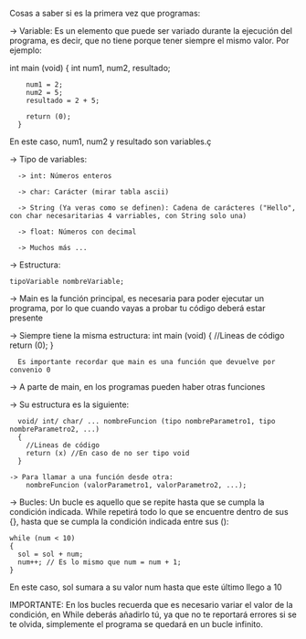 Cosas a saber si es la primera vez que programas:

-> Variable: Es un elemento que puede ser variado durante la ejecución del programa, es decir, que no tiene porque tener siempre el mismo valor. Por ejemplo:
 
  int main (void)
      {
        int num1, num2, resultado;

        num1 = 2;
        num2 = 5;
        resultado = 2 + 5;

        return (0);
      }

En este caso,  num1, num2 y resultado son variables.ç
  
  -> Tipo de variables:
     
      -> int: Números enteros
     
      -> char: Carácter (mirar tabla ascii)
      
      -> String (Ya veras como se definen): Cadena de carácteres ("Hello", con char necesaritarias 4 varriables, con String solo una)
      
      -> float: Números con decimal
      
      -> Muchos más ...
  
  -> Estructura:
    
    tipoVariable nombreVariable;


-> Main es la función principal, es necesaria para poder ejecutar un programa, por lo que cuando vayas a probar tu código deberá estar presente
  
   -> Siempre tiene la misma estructura:
      int main (void)
      {
        //Lineas de código
        return (0);
      }

      Es importante recordar que main es una función que devuelve por convenio 0


-> A parte de main, en los programas pueden haber otras funciones
   
   -> Su estructura es la siguiente:
      
      void/ int/ char/ ... nombreFuncion (tipo nombreParametro1, tipo nombreParametro2, ...)
      {
        //Lineas de código
        return (x) //En caso de no ser tipo void
      }
    
    -> Para llamar a una función desde otra:
        nombreFuncion (valorParametro1, valorParametro2, ...);


-> Bucles: Un bucle es aquello que se repite hasta que se cumpla la condición indicada. While repetirá todo lo que se encuentre dentro de sus {}, hasta que se cumpla la condición indicada entre sus ():
   
    while (num < 10)
    {
      sol = sol + num;
      num++; // Es lo mismo que num = num + 1;
    }
  
  En este caso, sol sumara a su valor num hasta que este último llego a 10



  IMPORTANTE: En los bucles recuerda que es necesario variar el valor de la condición, en While deberás añadirlo tú, ya que no te reportará errores si se te olvida, simplemente el programa se quedará en un bucle infinito. 